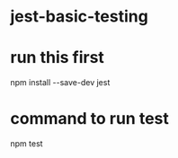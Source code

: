 # jest-basic-testing

# run this first
npm install --save-dev jest


# command to run test 
npm test
